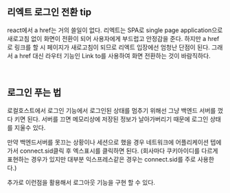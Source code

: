## 리엑트 로그인 전환 tip

react에서 a href는 거의 쓸일이 없다. 리엑트는 SPA로 single page application으로 새로고침 없이 화면이 전환이 되어 사용자에게 부드럽고 안정감을 준다.
하지만 a href로 링크를 할 시 페이지가 새로고침이 되므로 리엑트 입장에선 엄청난 단점이 된다. 그래서 a href 대신 라우터 기능인 Link to를 사용하여 화면 전환하는 것이 바람직하다.

<br />

## 로그인 푸는 법

로컬호스트에서 로그인 기능에서 로그인된 상태를 멈추기 위해선 그냥 백엔드 서버를 껐다 키면 된다. 서버를 끄면 메모리상에 저장된 정보가 날아가버리기 때문에 로그인 상태를 지울수 있다.

만약 백엔드서버를 못끄는 상황이나 세션으로 했을 경우 네트워크에 어플리케이션 텝에가서 connect.sid클릭 후 엑스표시를 클릭하면 된다. (회사마다 쿠키아이디를 다르게 표현하는 경우가 있지만 대부분 익스프레스같은 경우는 connect.sid를 주로 사용한다.)

추가로 이런점을 활용해서 로그아웃 기능을 구현 할 수 있다.
